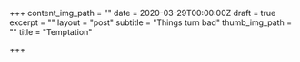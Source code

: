+++
content_img_path = ""
date = 2020-03-29T00:00:00Z
draft = true
excerpt = ""
layout = "post"
subtitle = "Things turn bad"
thumb_img_path = ""
title = "Temptation"

+++
